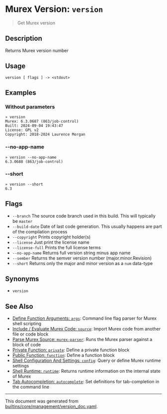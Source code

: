 # Murex Version: `version`

> Get Murex version

## Description

Returns Murex version number

## Usage

```
version [ flags ] -> <stdout>
```

## Examples

### Without parameters

```
» version
Murex: 6.3.0687 (863/job-control)
Built: 2024-09-04 19:43:47
License: GPL v2
Copyright: 2018-2024 Laurence Morgan
```

### --no-app-name

```
» version --no-app-name
6.3.0688 (863/job-control)
```

### --short

```
» version --short
6.3
```

## Flags

* `--branch`
    The source code branch used in this build. This will typically be `master`
* `--build-date`
    Date of last code generation. This usually happens are part of the compilation process
* `--copyright`
    Prints copyright holder(s)
* `--license`
    Just print the license name
* `--license-full`
    Prints the full license terms
* `--no-app-name`
    Returns full version string minus app name
* `--sember`
    Returns the semver version number (major.minor.Revision)
* `--short`
    Returns only the major and minor version as a `num` data-type

## Synonyms

* `version`


## See Also

* [Define Function Arguments: `args`](../commands/args.md):
  Command line flag parser for Murex shell scripting
* [Include / Evaluate Murex Code: `source`](../commands/source.md):
  Import Murex code from another file or code block
* [Parse Murex Source: `murex-parser`](../commands/murex-parser.md):
  Runs the Murex parser against a block of code 
* [Private Function: `private`](../commands/private.md):
  Define a private function block
* [Public Function: `function`](../commands/function.md):
  Define a function block
* [Shell Configuration And Settings: `config`](../commands/config.md):
  Query or define Murex runtime settings
* [Shell Runtime: `runtime`](../commands/runtime.md):
  Returns runtime information on the internal state of Murex
* [Tab Autocompletion: `autocomplete`](../commands/autocomplete.md):
  Set definitions for tab-completion in the command line

<hr/>

This document was generated from [builtins/core/management/version_doc.yaml](https://github.com/lmorg/murex/blob/master/builtins/core/management/version_doc.yaml).